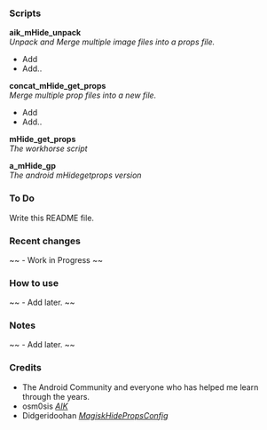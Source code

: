 ### Scripts
**aik_mHide_unpack**  
_Unpack and Merge multiple image files into a props file._  
- Add
- Add..  

**concat_mHide_get_props**  
_Merge multiple prop files into a new file._  
- Add
- Add..  

**mHide_get_props**  
_The workhorse script_  

**a_mHide_gp**  
_The android mHidegetprops version_  


### To Do
Write this README file.  


### Recent changes
~~ - Work in Progress  ~~  
  

### How to use
~~ - Add later.  ~~  
  

### Notes
~~ - Add later.  ~~  
  

### Credits
- The Android Community and everyone who has helped me learn through the years.
- osm0sis [_AIK_](https://forum.xda-developers.com/showthread.php?t=2073775)
- Didgeridoohan [_MagiskHidePropsConfig_](https://forum.xda-developers.com/apps/magisk/module-magiskhide-props-config-t3789228)
